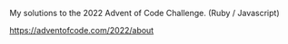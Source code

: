 My solutions to the 2022 Advent of Code Challenge. (Ruby / Javascript)

https://adventofcode.com/2022/about

